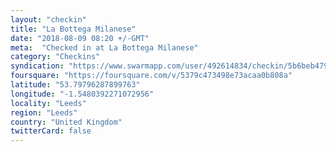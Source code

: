 ```yaml
---
layout: "checkin"
title: "La Bottega Milanese"
date: "2018-08-09 08:20 +/-GMT"
meta:  "Checked in at La Bottega Milanese"
category: "Checkins"
syndication: "https://www.swarmapp.com/user/492614834/checkin/5b6beb4793bd63002c708dcb"
foursquare: "https://foursquare.com/v/5379c473498e73acaa0b808a"
latitude: "53.79796287899763"
longitude: "-1.5480392271072956"
locality: "Leeds"
region: "Leeds"
country: "United Kingdom"
twitterCard: false
---
```


